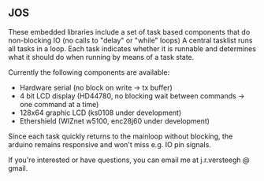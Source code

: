 ## JOS ##

These embedded libraries include a set of task based components that do non-blocking IO (no calls to "delay" or "while" loops) A central tasklist runs all tasks in a loop. Each task indicates whether it is runnable and determines what it should do when running by means of a task state.

Currently the following components are available:
  * Hardware serial (no block on write -> tx buffer)
  * 4 bit LCD display (HD44780, no blocking wait between commands -> one command at a time)
  * 128x64 graphic LCD (ks0108 under development)
  * Ethershield (WIZnet w5100, enc28j60 under development)

Since each task quickly returns to the mainloop without blocking, the arduino remains responsive and won't miss e.g. IO pin signals.

If you're interested or have questions, you can email me at j.r.versteegh @ gmail.

